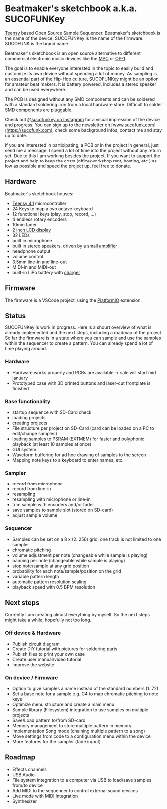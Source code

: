 # Beatmaker's sketchbook a.k.a. SUCOFUNKey
[Teensy](https://www.pjrc.com/store/teensy41.html) based Open Source Sample Sequencer. Beatmaker's sketchbook is the name of the device, SUCOFUNKey is the name of the firmware. SUCOFUNK is the brand name.

Beatmaker's sketchbook is an open source alternative to different commercial electronic music devices like the [MPC](https://en.wikipedia.org/wiki/Akai_MPC) or [OP-1](https://en.wikipedia.org/wiki/Teenage_Engineering_OP-1).

The goal is to enable everyone interested in the topic to easily build and customize its own device without spending a lot of money.
As sampling is an essential part of the Hip-Hop culture, SUCOFUNKey might be an option for amateur beat makers. It is battery powered, includes a stereo speaker and can be used everywhere.

The PCB is designed without any SMD components and can be soldered with a standard soldering iron from a local hardware store. Difficult to solder SMD components are pluggable.

Check out [@sucofunkey on Instagram](https://www.instagram.com/sucofunkey/) for a visual impression of the device and progress.
You can sign up to the newsletter on [www.sucofunk.com](https://sucofunk.com), check some background infos, contact me and stay up to date.

If you are interested in participating, a PCB or in the project in general, just send me a message. I spend a lot of time into the project without any return yet. Due to this I am working besides the project. If you want to support the project and help to keep the costs (office/workshop rent, hosting, etc.) as low as possible and speed the project up, feel free to donate.


## Hardware
Beatmaker's sketchbook houses:
- [Teensy 4.1](https://www.pjrc.com/store/teensy41.html) microcontroller
- 24 Keys to map a two octave keyboard
- 12 functional keys (play, stop, record, ...)
- 4 endless rotary encoders
- 10mm fader
- [2 inch LCD display](https://www.waveshare.com/product/displays/lcd-oled/lcd-oled-3/2inch-lcd-module.htm)
- 32 LEDs
- built in microphone 
- built in stereo speakers, driven by a small [amplifier](https://www.adafruit.com/product/987)
- headphone output
- volume control
- 3.5mm line-in and line-out
- MIDI-in and MIDI-out
- built-in LiPo battery with [charger](https://www.adafruit.com/product/1944)


## Firmware
The firmware is a VSCode project, using the [PlatformIO](https://platformio.org/) extension.


## Status

SUCOFUNKey is work in progress. Here is a shourt overview of what is already implemented and the next steps, including a roadmap of the project.
So far the firmware is in a state where you can sample and use the samples within the sequencer to create a pattern. You can already spend a lot of time playing around.

### Hardware
- Hardware works properly and PCBs are available -> sale will start mid january
- Prototyped case with 3D printed buttons and laser-cut frontplate is finished

### Base functionality
  - startup sequence with SD-Card check
  - loading projects
  - creating projects
  - File structure per project on SD-Card (card can be loaded on a PC to edit/change samples)
  - loading samples to PSRAM (EXTMEM) for faster and polyphonic playback (at least 10 samples at once)
  - GUI system
  - Waveform buffering for ad hoc drawing of samples to the screen
  - Mapping note keys to a keyboard to enter names, etc.
  
### Sampler
  - record from microphone
  - record from line-in
  - resampling
  - resampling with microphone or line-in
  - trim sample with encoders and/or fader
  - save samples to sample slot (stored on SD-card)
  - adjust sample volume
  
### Sequencer
  - Samples can be set on a 8 x (2..256) grid, one track is not limited to one sampler
  - chromatic pitching
  - volume adjustment per note (changeable while sample is playing)
  - panning per note (changeable while sample is playing)
  - stop note/sample at any grid position
  - probability for each note/sample/position on the grid
  - variable pattern length
  - automatic pattern resolution scaling
  - playback speed with 0.5 BPM resolution

## Next steps
Currently I am creating almost everything by myself. So the next steps might take a while, hopefully not too long.

### Off device & Hardware
- Publish circuit diagram
- Create DIY tutorial with pictures for soldering parts
- Publish files to print your own case
- Create user manual/video tutorial
- Improve the website

### On device / Firmware
- Option to give samples a name instead of the standard numbers (1..72)
- Set a base note for a sample e.g. C4 to map chromatic pitching to note keys
- Optimize menu structure and create a main menu
- Sample library (Filesystem) integration to use samples on multiple projects
- Save/Load pattern to/from SD-card
- Memory management to store multiple pattern in memory
- Implementation Song mode (chaining multiple pattern to a song)
- Move settings from code to a configuration menu within the device
- More features for the sampler (fade in/out)

## Roadmap
- Effects channels
- USB Audio
- File system integration to a computer via USB to load/save samples from/to device
- Add MIDI to the sequencer to control external sound devices
- Live mode with MIDI Integration
- Synthesizer

